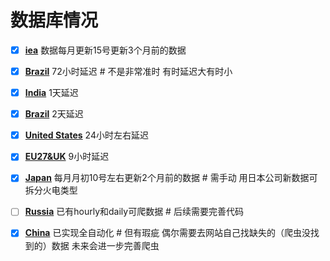 # 数据库情况


- [x] **[iea](./data/#global_rf/iea)**
数据每月更新15号更新3个月前的数据

- [x] **[Brazil](./data/s_america/brazil)**
72小时延迟 # 不是非常准时 有时延迟大有时小

- [x] **[India](./data/asia/india)**
1天延迟

- [x] **[Brazil](./data/s_america/brazil)**
2天延迟

- [x] **[United States](./data/n_america/us)**
24小时左右延迟

- [x] **[EU27&UK](./data/europe/eu27_uk)**
9小时延迟

- [x] **[Japan](./data/asia/japan)**
每月月初10号左右更新2个月前的数据 # 需手动
用日本公司新数据可拆分火电类型

- [ ] **[Russia](./data/europe/russia)**
已有hourly和daily可爬数据 # 后续需要完善代码

- [x] **[China](./data/asia/china)**
已实现全自动化 # 但有瑕疵 偶尔需要去网站自己找缺失的（爬虫没找到的）数据 未来会进一步完善爬虫
